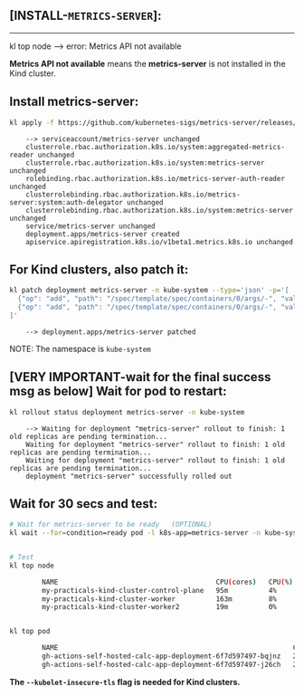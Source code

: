 ## [INSTALL-`METRICS-SERVER`]:
--------
kl top node
        --> error: Metrics API not available

**Metrics API not available** means the **metrics-server** is not installed in the Kind cluster.

## **Install metrics-server:**
```bash
kl apply -f https://github.com/kubernetes-sigs/metrics-server/releases/latest/download/components.yaml
```
        --> serviceaccount/metrics-server unchanged
        clusterrole.rbac.authorization.k8s.io/system:aggregated-metrics-reader unchanged
        clusterrole.rbac.authorization.k8s.io/system:metrics-server unchanged
        rolebinding.rbac.authorization.k8s.io/metrics-server-auth-reader unchanged
        clusterrolebinding.rbac.authorization.k8s.io/metrics-server:system:auth-delegator unchanged
        clusterrolebinding.rbac.authorization.k8s.io/system:metrics-server unchanged
        service/metrics-server unchanged
        deployment.apps/metrics-server created
        apiservice.apiregistration.k8s.io/v1beta1.metrics.k8s.io unchanged


## **For Kind clusters, also patch it:**
```bash
kl patch deployment metrics-server -n kube-system --type='json' -p='[
  {"op": "add", "path": "/spec/template/spec/containers/0/args/-", "value": "--kubelet-insecure-tls"},
  {"op": "add", "path": "/spec/template/spec/containers/0/args/-", "value": "--kubelet-preferred-address-types=InternalIP"}
]'
```
        --> deployment.apps/metrics-server patched

NOTE: The namespace is `kube-system`


## [VERY IMPORTANT-wait for the final success msg as below] **Wait for pod to restart:**                       
```bash
kl rollout status deployment metrics-server -n kube-system
```
        --> Waiting for deployment "metrics-server" rollout to finish: 1 old replicas are pending termination...
        Waiting for deployment "metrics-server" rollout to finish: 1 old replicas are pending termination...
        Waiting for deployment "metrics-server" rollout to finish: 1 old replicas are pending termination...
        deployment "metrics-server" successfully rolled out


## **Wait for 30 secs and test:**
```bash
# Wait for metrics-server to be ready   (OPTIONAL)
kl wait --for=condition=ready pod -l k8s-app=metrics-server -n kube-system --timeout=60s


# Test
kl top node

        NAME                                       CPU(cores)   CPU(%)   MEMORY(bytes)   MEMORY(%)   
        my-practicals-kind-cluster-control-plane   95m          4%       956Mi           24%         
        my-practicals-kind-cluster-worker          163m         8%       370Mi           9%          
        my-practicals-kind-cluster-worker2         19m          0%       448Mi           11% 


kl top pod

        NAME                                                          CPU(cores)   MEMORY(bytes)   
        gh-actions-self-hosted-calc-app-deployment-6f7d597497-bqjnz   2m           53Mi            
        gh-actions-self-hosted-calc-app-deployment-6f7d597497-j26ch   2m           53Mi  

```

**The `--kubelet-insecure-tls` flag is needed for Kind clusters.**



